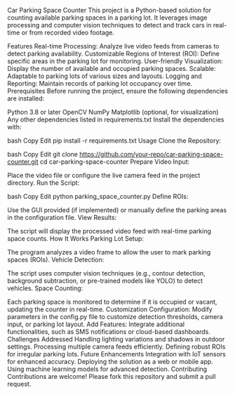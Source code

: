 Car Parking Space Counter
This project is a Python-based solution for counting available parking spaces in a parking lot. It leverages image processing and computer vision techniques to detect and track cars in real-time or from recorded video footage.

Features
Real-time Processing: Analyze live video feeds from cameras to detect parking availability.
Customizable Regions of Interest (ROI): Define specific areas in the parking lot for monitoring.
User-friendly Visualization: Display the number of available and occupied parking spaces.
Scalable: Adaptable to parking lots of various sizes and layouts.
Logging and Reporting: Maintain records of parking lot occupancy over time.
Prerequisites
Before running the project, ensure the following dependencies are installed:

Python 3.8 or later
OpenCV
NumPy
Matplotlib (optional, for visualization)
Any other dependencies listed in requirements.txt
Install the dependencies with:

bash
Copy
Edit
pip install -r requirements.txt
Usage
Clone the Repository:

bash
Copy
Edit
git clone https://github.com/your-repo/car-parking-space-counter.git
cd car-parking-space-counter
Prepare Video Input:

Place the video file or configure the live camera feed in the project directory.
Run the Script:

bash
Copy
Edit
python parking_space_counter.py
Define ROIs:

Use the GUI provided (if implemented) or manually define the parking areas in the configuration file.
View Results:

The script will display the processed video feed with real-time parking space counts.
How It Works
Parking Lot Setup:

The program analyzes a video frame to allow the user to mark parking spaces (ROIs).
Vehicle Detection:

The script uses computer vision techniques (e.g., contour detection, background subtraction, or pre-trained models like YOLO) to detect vehicles.
Space Counting:

Each parking space is monitored to determine if it is occupied or vacant, updating the counter in real-time.
Customization
Configuration:
Modify parameters in the config.py file to customize detection thresholds, camera input, or parking lot layout.
Add Features:
Integrate additional functionalities, such as SMS notifications or cloud-based dashboards.
Challenges Addressed
Handling lighting variations and shadows in outdoor settings.
Processing multiple camera feeds efficiently.
Defining robust ROIs for irregular parking lots.
Future Enhancements
Integration with IoT sensors for enhanced accuracy.
Deploying the solution as a web or mobile app.
Using machine learning models for advanced detection.
Contributing
Contributions are welcome! Please fork this repository and submit a pull request.
